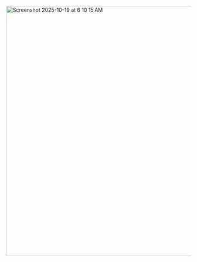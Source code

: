 <img width="1267" height="684" alt="Screenshot 2025-10-19 at 6 10 15 AM" src="https://github.com/user-attachments/assets/89a7f430-ede3-44ee-836a-bdf255dbf881" />
